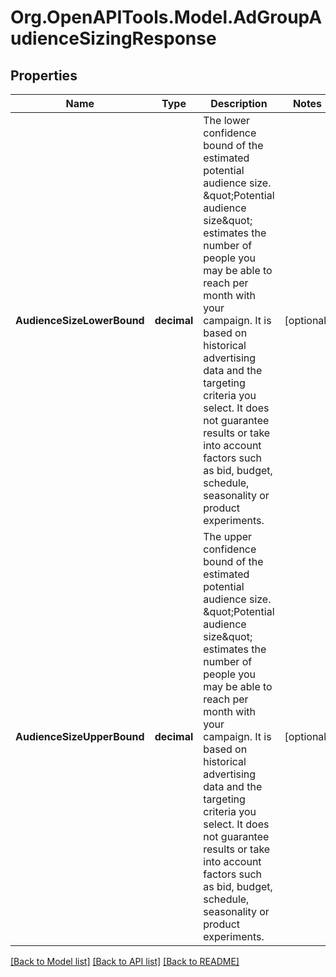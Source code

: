 # Org.OpenAPITools.Model.AdGroupAudienceSizingResponse

## Properties

Name | Type | Description | Notes
------------ | ------------- | ------------- | -------------
**AudienceSizeLowerBound** | **decimal** | The lower confidence bound of the estimated potential audience size. \&quot;Potential audience size\&quot; estimates the number of people you may be able to reach per month with your campaign. It is based on historical advertising data and the targeting criteria you select. It does not guarantee results or take into account factors such as bid, budget, schedule, seasonality or product experiments. | [optional] 
**AudienceSizeUpperBound** | **decimal** | The upper confidence bound of the estimated potential audience size. \&quot;Potential audience size\&quot; estimates the number of people you may be able to reach per month with your campaign. It is based on historical advertising data and the targeting criteria you select. It does not guarantee results or take into account factors such as bid, budget, schedule, seasonality or product experiments. | [optional] 

[[Back to Model list]](../README.md#documentation-for-models) [[Back to API list]](../README.md#documentation-for-api-endpoints) [[Back to README]](../README.md)

